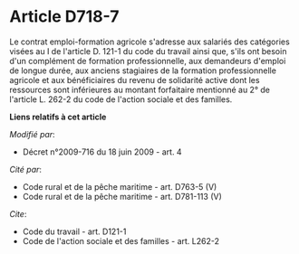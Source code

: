 # Article D718-7

Le contrat emploi-formation agricole s'adresse aux salariés des catégories visées au I de l'article D. 121-1 du code du
travail ainsi que, s'ils ont besoin d'un complément de formation professionnelle, aux demandeurs d'emploi de longue durée,
aux anciens stagiaires de la formation professionnelle agricole et aux bénéficiaires du revenu de solidarité active dont les
ressources sont inférieures au montant forfaitaire mentionné au 2° de l'article L. 262-2 du code de l'action sociale et des
familles.

**Liens relatifs à cet article**

_Modifié par_:

  - Décret n°2009-716 du 18 juin 2009 - art. 4

_Cité par_:

  - Code rural et de la pêche maritime - art. D763-5 (V)
  - Code rural et de la pêche maritime - art. D781-113 (V)

_Cite_:

  - Code du travail - art. D121-1
  - Code de l'action sociale et des familles - art. L262-2
